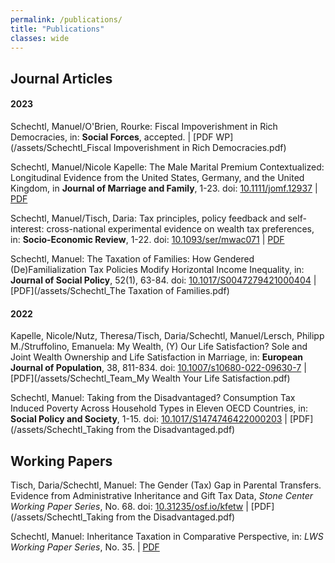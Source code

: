 ```yaml
---
permalink: /publications/
title: "Publications"
classes: wide
---
```


## Journal Articles

#### 2023


Schechtl, Manuel/O'Brien, Rourke: Fiscal Impoverishment in Rich Democracies, in: **Social Forces**, accepted. | [PDF WP](/assets/Schechtl_Fiscal Impoverishment in Rich Democracies.pdf)

Schechtl, Manuel/Nicole Kapelle: The Male Marital Premium Contextualized: Longitudinal Evidence from the United States, Germany, and the United Kingdom, in **Journal of Marriage and Family**, 1-23. doi: [10.1111/jomf.12937](https://doi.org/10.1111/jomf.12937) | [PDF](/assets/Schechtl_marital_premium.pdf)

Schechtl, Manuel/Tisch, Daria: Tax principles, policy feedback and self-interest: cross-national experimental evidence on wealth tax preferences, in: **Socio-Economic Review**, 1-22. doi: [10.1093/ser/mwac071](https://doi.org/10.1093/ser/mwac071) | [PDF](/assets/Schechtl_wealth_tax_preferences.pdf)

Schechtl, Manuel: The Taxation of Families: How Gendered (De)Familialization Tax Policies Modify Horizontal Income Inequality, in: **Journal of Social Policy**, 52(1), 63-84. doi: [10.1017/S0047279421000404](https://doi.org/10.1017/S0047279421000404) | [PDF](/assets/Schechtl_The Taxation of Families.pdf)

#### 2022

Kapelle, Nicole/Nutz, Theresa/Tisch, Daria/Schechtl, Manuel/Lersch, Philipp M./Struffolino, Emanuela: My Wealth, (Y) Our Life Satisfaction? Sole and Joint Wealth Ownership and Life Satisfaction in Marriage, in: **European Journal of Population**, 38, 811-834. doi: [10.1007/s10680-022-09630-7](https://doi.org/10.1007/s10680-022-09630-7) | [PDF](/assets/Schechtl_Team_My Wealth Your Life Satisfaction.pdf)

Schechtl, Manuel: Taking from the Disadvantaged? Consumption Tax Induced Poverty Across Household Types in Eleven OECD Countries, in: **Social Policy and Society**, 1-15. doi: [10.1017/S1474746422000203](https://doi.org/10.1017/S1474746422000203) | [PDF](/assets/Schechtl_Taking from the Disadvantaged.pdf)



## Working Papers

Tisch, Daria/Schechtl, Manuel: The Gender (Tax) Gap in Parental Transfers. Evidence from Administrative Inheritance and Gift Tax Data, *Stone Center Working Paper Series*, No. 68. doi: [10.31235/osf.io/kfetw](https://doi.org/10.31235/osf.io/kfetw) | [PDF](/assets/Schechtl_Taking from the Disadvantaged.pdf)

Schechtl, Manuel: Inheritance Taxation in Comparative Perspective, in: *LWS Working Paper Series*, No. 35. | [PDF](/assets/Schechtl_TheGender(Tax)GapinParentalTransfers.pdf)
